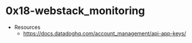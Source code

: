 # 0x18-webstack_monitoring
* Resources
  * https://docs.datadoghq.com/account_management/api-app-keys/
